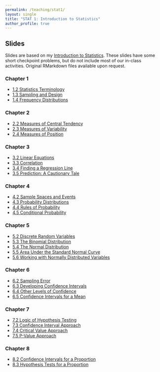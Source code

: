 ```yaml
---
permalink: /teaching/stat1/
layout: single
title: "STAT 1: Introduction to Statistics"
author_profile: true
---
```


## Slides

Slides are based on my [Introduction to Statistics](https://bookdown.org/lgpperry/introstats/_book/). These slides have some short checkpoint problems, but do not include most of our in-class activities. Original RMarkdown files available upon request. 

### Chapter 1
- <a href="https://lgpperry.github.io/teaching/stat1/slides/1_2-Statistics-Terminology.html" target="blank">1.2 Statistics Terminology</a>
- <a href="https://lgpperry.github.io/teaching/stat1/slides/1_3-Sampling-Design.html" target="blank">1.3 Sampling and Design</a>
- <a href="https://lgpperry.github.io/teaching/stat1/slides/1_4-Frequency-Distributions.html" target="blank">1.4 Frequency Distributions</a>

### Chapter 2
- <a href="https://lgpperry.github.io/teaching/stat1/slides/2_2-Central-Tendency.html" target="blank">2.2 Measures of Central Tendency</a>
- <a href="https://lgpperry.github.io/teaching/stat1/slides/2_3-Variability.html" target="blank">2.3 Measures of Variability</a>
- <a href="https://lgpperry.github.io/teaching/stat1/slides/2_4-Position.html" target="blank">2.4 Measures of Position</a>

### Chapter 3
- <a href="https://lgpperry.github.io/teaching/stat1/slides/3_2-Linear-Equations.html" target="blank">3.2 Linear Equations</a>
- <a href="https://lgpperry.github.io/teaching/stat1/slides/3_3-Correlation.html" target="blank">3.3 Correlation</a>
- <a href="https://lgpperry.github.io/teaching/stat1/slides/3_4-Finding-Regression-Line.html" target="blank">3.4 Finding a Regression Line</a>
- <a href="https://lgpperry.github.io/teaching/stat1/slides/3_5-Prediction" target="blank">3.5 Prediction: A Cautionary Tale</a>

### Chapter 4
- <a href="https://lgpperry.github.io/teaching/stat1/slides/4_2-Sample-Spaces-and-Events.html" target="blank">4.2 Sample Spaces and Events</a>
- <a href="https://lgpperry.github.io/teaching/stat1/slides/4_3-Probability-Distributions.html" target="blank">4.3 Probability Distributions</a>
- <a href="https://lgpperry.github.io/teaching/stat1/slides/4_4-Probability-Rules.html" target="blank">4.4 Rules of Probability</a>
- <a href="https://lgpperry.github.io/teaching/stat1/slides/4_5-Conditional-Probability.html" target="blank">4.5 Conditional Probability</a>

### Chapter 5
- <a href="https://lgpperry.github.io/teaching/stat1/slides/5_2-Discrete-Random-Variables.html" target="blank">5.2 Discrete Random Variables</a>
- <a href="https://lgpperry.github.io/teaching/stat1/slides/5_3-Binomial-Distribution.html" target="blank">5.3 The Binomial Distribution</a>
- <a href="https://lgpperry.github.io/teaching/stat1/slides/5_4-Normal-Distribution.html" target="blank">5.4 The Normal Distribution</a>
- <a href="https://lgpperry.github.io/teaching/stat1/slides/5_5-Area-Under-Standard-Normal.html" target="blank">5.5 Area Under the Standard Normal Curve</a>
- <a href="https://lgpperry.github.io/teaching/stat1/slides/5_6-Working-with-Normal.html" target="blank">5.6 Working with Normally Distributed Variables</a>

### Chapter 6
- <a href="https://lgpperry.github.io/teaching/stat1/slides/6_2-Sampling-Error.html" target="blank">6.2 Sampling Error</a>
- <a href="https://lgpperry.github.io/teaching/stat1/slides/6_3-Developing-CIs.html" target="blank">6.3 Developing Confidence Intervals</a>
- <a href="https://lgpperry.github.io/teaching/stat1/slides/6_4-Other-Levels-of-Confidences.html" target="blank">6.4 Other Levels of Confidence</a>
- <a href="https://lgpperry.github.io/teaching/stat1/slides/6_5-CIs-for-a-Mean.html" target="blank">6.5 Confidence Intervals for a Mean</a>

### Chapter 7

- <a href="https://lgpperry.github.io/teaching/stat1/slides/7_2-Logic-of-Hypothesis-Testing.html" target="blank">7.2 Logic of Hypothesis Testing</a>
- <a href="https://lgpperry.github.io/teaching/stat1/slides/7_3-Confidence-Interval-Approach.html" target="blank">7.3 Confidence Interval Approach</a>
- <a href="https://lgpperry.github.io/teaching/stat1/slides/7_4-Critical-Value-Approach.html" target="blank">7.4 Critical Value Approach</a>
- <a href="https://lgpperry.github.io/teaching/stat1/slides/7_5-P-Value-Approach.html" target="blank">7.5 P-Value Approach</a>

### Chapter 8

- <a href="https://lgpperry.github.io/teaching/stat1/slides/8_2-Confidence-Intervals-for-P.html" target="blank">8.2 Confidence Intervals for a Proportion</a>
- <a href="https://lgpperry.github.io/teaching/stat1/slides/8_3-Hypothesis-Tests-for-P.html" target="blank">8.3 Hypothesis Tests for a Proportion</a>
